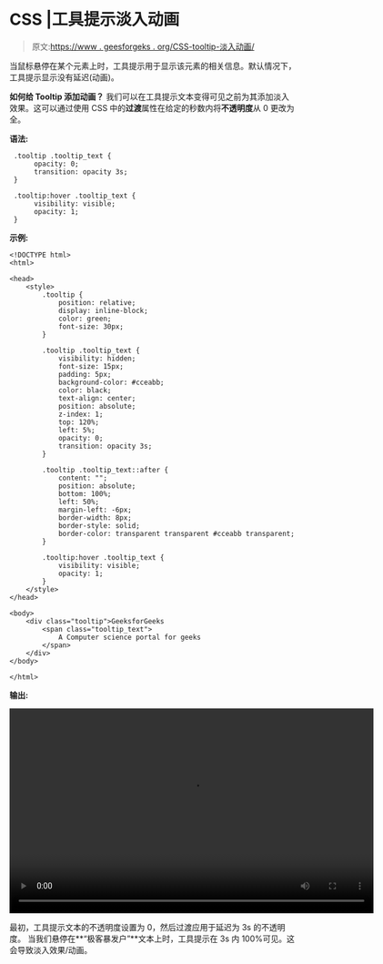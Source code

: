 # CSS |工具提示淡入动画

> 原文:[https://www . geesforgeks . org/CSS-tooltip-淡入动画/](https://www.geeksforgeeks.org/css-tooltip-fade-in-animation/)

当鼠标悬停在某个元素上时，工具提示用于显示该元素的相关信息。默认情况下，工具提示显示没有延迟(动画)。

**如何给 Tooltip 添加动画？**
我们可以在工具提示文本变得可见之前为其添加淡入效果。这可以通过使用 CSS 中的**过渡**属性在给定的秒数内将**不透明度**从 0 更改为全。

**语法:**

```
 .tooltip .tooltip_text {
      opacity: 0;
      transition: opacity 3s;
 }

 .tooltip:hover .tooltip_text {
      visibility: visible;
      opacity: 1;
 }

```

**示例:**

```
<!DOCTYPE html>
<html>

<head>
    <style>
        .tooltip {
            position: relative;
            display: inline-block;
            color: green;
            font-size: 30px;
        }

        .tooltip .tooltip_text {
            visibility: hidden;
            font-size: 15px;
            padding: 5px;
            background-color: #cceabb;
            color: black;
            text-align: center;
            position: absolute;
            z-index: 1;
            top: 120%;
            left: 5%;
            opacity: 0;
            transition: opacity 3s;
        }

        .tooltip .tooltip_text::after {
            content: "";
            position: absolute;
            bottom: 100%;
            left: 50%;
            margin-left: -6px;
            border-width: 8px;
            border-style: solid;
            border-color: transparent transparent #cceabb transparent;
        }

        .tooltip:hover .tooltip_text {
            visibility: visible;
            opacity: 1;
        }
    </style>
</head>

<body>
    <div class="tooltip">GeeksforGeeks
        <span class="tooltip_text">
            A Computer science portal for geeks
        </span>
    </div>
</body>

</html>
```

**输出:**

<video class="wp-video-shortcode" id="video-417174-1" width="640" height="360" preload="metadata" controls=""><source type="video/mp4" src="https://media.geeksforgeeks.org/wp-content/uploads/20200522200345/tooltip-final.mp4?_=1">[https://media.geeksforgeeks.org/wp-content/uploads/20200522200345/tooltip-final.mp4](https://media.geeksforgeeks.org/wp-content/uploads/20200522200345/tooltip-final.mp4)</video>

最初，工具提示文本的不透明度设置为 0，然后过渡应用于延迟为 3s 的不透明度。
当我们悬停在**“极客暴发户”**文本上时，工具提示在 3s 内 100%可见。这会导致淡入效果/动画。